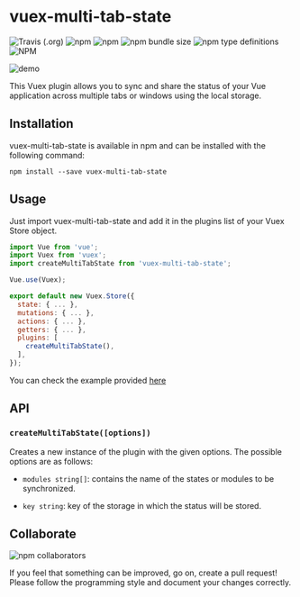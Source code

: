 # vuex-multi-tab-state

![Travis (.org)](https://img.shields.io/travis/gabrielmbmb/vuex-multi-tab-state)
![npm](https://img.shields.io/npm/v/vuex-multi-tab-state)
![npm](https://img.shields.io/npm/dm/vuex-multi-tab-state)
![npm bundle size](https://img.shields.io/bundlephobia/min/vuex-multi-tab-state)
![npm type definitions](https://img.shields.io/npm/types/vuex-multi-tab-state)
![NPM](https://img.shields.io/npm/l/vuex-multi-tab-state)

![demo](https://raw.githubusercontent.com/gabrielmbmb/vuex-multi-tab-state/master/.github/demo.gif?token=AHBT6NTORAZEFGKQRZ3IC4C6KHJA6)

This Vuex plugin allows you to sync and share the status of your Vue application across multiple tabs or windows using the local storage.

## Installation

vuex-multi-tab-state is available in npm and can be installed with the following command:

    npm install --save vuex-multi-tab-state

## Usage

Just import vuex-multi-tab-state and add it in the plugins list of your Vuex Store object.

```javascript
import Vue from 'vue';
import Vuex from 'vuex';
import createMultiTabState from 'vuex-multi-tab-state';

Vue.use(Vuex);

export default new Vuex.Store({
  state: { ... },
  mutations: { ... },
  actions: { ... },
  getters: { ... },
  plugins: [
    createMultiTabState(),
  ],
});
```

You can check the example provided [here](https://github.com/gabrielmbmb/vuex-multi-tab-state/tree/master/examples/basic)

## API

### `createMultiTabState([options])`

Creates a new instance of the plugin with the given options. The possible options are as follows:

- `modules string[]`: contains the name of the states or modules to be synchronized.

- `key string`: key of the storage in which the status will be stored.

## Collaborate

![npm collaborators](https://img.shields.io/npm/collaborators/vuex-multi-tab-state)

If you feel that something can be improved, go on, create a pull request! Please follow the programming style and document your changes correctly.
